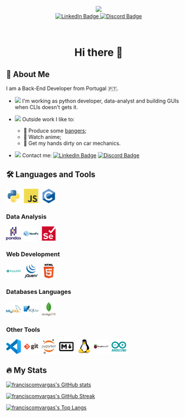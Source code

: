 <!--
**franciscomvargas/franciscomvargas** is a ✨ _special_ ✨ repository because its `README.md` (this file) appears on your GitHub profile.

Here are some ideas to get you started:

- 🔭 I’m currently working on ...
- 🌱 I’m currently learning ...
- 👯 I’m looking to collaborate on ...
- 🤔 I’m looking for help with ...
- 💬 Ask me about ...
- 📫 How to reach me: ...
- 😄 Pronouns: ...
- ⚡ Fun fact: ...
-->

<div id="header" align="center">
  <a href="https://vargasos.netlify.app">
    <img src="https://media.giphy.com/media/1UPW1NESN75dIIuo7C/giphy.gif" width="200"/>
  </a>
</div>

<div id="badges" align="center">
  <a href="https://linkedin.com/in/franciscomvargas/">
      <img src="https://img.shields.io/badge/LinkedIn-blue?style=for-the-badge&logo=linkedin&logoColor=white" alt="LinkedIn Badge"/>
  </a>
  <a href="http://discordapp.com/users/franciscomvargas">
    <img src="https://img.shields.io/badge/Discord-5865f2?style=for-the-badge&logo=discord&logoColor=white" alt="Discord Badge"/>
  </a>
  <br>
  <img src="https://komarev.com/ghpvc/?username=franciscomvargas&style=flat-square&color=orange" alt="" align="center"/>
  <br>
  <br>
</div>

<h1 align="center">Hi there 👋</h1>

<!--
<div align="center">
  <img src="https://media.giphy.com/media/6pUBXVTai18Iw/giphy.gif" width="300"/>
</div>
-->

## 🔭 About Me
I am a Back-End Developer from Portugal 🇵🇹.

* <img src="https://media.giphy.com/media/WUlplcMpOCEmTGBtBW/giphy.gif" width="30"> I'm working as python developer, data-analyst and building GUIs when CLIs doesn't gets it.

* <img src="https://media.giphy.com/media/YaO800uS4DjRNgjQWh/giphy.gif" width="30"/> Outside work I like to:
    * 🎵 Produce some [bangers](https://soundcloud.com/eotxico);
    * 🍥 Watch anime;
    * 🔧 Get my hands dirty on car mechanics.

* <img src="https://media.giphy.com/media/33lDNYEKy15at3Iftv/giphy.gif" width="30"/> Contact me: [![Linkedin Badge](https://img.shields.io/badge/-franciscomvargas-blue?style=flat&logo=Linkedin&logoColor=white)](https://linkedin.com/in/franciscomvargas/) [![Discord Badge](https://img.shields.io/badge/-franciscomvargas-5865f2?style=flat&logo=discord&logoColor=white)](http://discordapp.com/users/franciscomvargas)


## 🛠️ Languages and Tools
<!--Languages-->
<div>
    <img src="https://raw.githubusercontent.com/devicons/devicon/master/icons/python/python-original.svg" title="python" alt="python" width="40" height="40"/>&nbsp;
    <img src="https://raw.githubusercontent.com/devicons/devicon/master/icons/javascript/javascript-original.svg" title="javascript" alt="javascript" width="40" height="40"/>&nbsp;
    <img src="https://raw.githubusercontent.com/devicons/devicon/master/icons/c/c-original.svg" title="c" alt="c" width="40" height="40"/>&nbsp;
</div>

<!--Data-Analysis-->
### Data Analysis
<div>
  <img src="https://raw.githubusercontent.com/devicons/devicon/master/icons/pandas/pandas-original-wordmark.svg" title="pandas" alt="pandas" width="40" height="40"/>&nbsp;
  <img src="https://raw.githubusercontent.com/devicons/devicon/master/icons/numpy/numpy-original-wordmark.svg" title="numpy" alt="numpy" width="40" height="40"/>&nbsp;
  <img src="https://raw.githubusercontent.com/devicons/devicon/master/icons/selenium/selenium-original.svg" title="selenium" alt="selenium" width="40" height="40"/>&nbsp;
</div>

<!--Web-Development-->
### Web Development
<div>
  <img src="https://raw.githubusercontent.com/devicons/devicon/master/icons/fastapi/fastapi-original-wordmark.svg" title="fastapi" alt="fastapi" width="40" height="40"/>&nbsp;
  <img src="https://raw.githubusercontent.com/devicons/devicon/master/icons/jquery/jquery-original-wordmark.svg" title="jquery" alt="jquery" width="40" height="40"/>&nbsp;
  <img src="https://raw.githubusercontent.com/devicons/devicon/master/icons/html5/html5-original-wordmark.svg" title="html5" alt="html5" width="40" height="40"/>&nbsp;
</div>

<!--Databases-Languages-->
### Databases Languages
<div>
  <img src="https://raw.githubusercontent.com/devicons/devicon/master/icons/mysql/mysql-original-wordmark.svg" title="mysql" **alt="mysql" width="40" height="40"/>&nbsp;
  <img src="https://raw.githubusercontent.com/devicons/devicon/master/icons/sqlite/sqlite-original-wordmark.svg" title="sqlite" alt="sqlite" width="40" height="40"/>&nbsp;
  <img src="https://raw.githubusercontent.com/devicons/devicon/master/icons/mongodb/mongodb-original-wordmark.svg" title="mongodb" alt="mongodb" width="40" height="40"/>&nbsp;
</div>

<!--Other-Tools-->
### Other Tools
<div>
  <img src="https://raw.githubusercontent.com/devicons/devicon/master/icons/vscode/vscode-original.svg" title="vscode" **alt="vscode" width="40" height="40"/>&nbsp;
  <img src="https://raw.githubusercontent.com/devicons/devicon/master/icons/git/git-original-wordmark.svg" title="git" **alt="git" width="40" height="40"/>&nbsp;
  <img src="https://raw.githubusercontent.com/devicons/devicon/master/icons/jupyter/jupyter-original-wordmark.svg" title="jupyter" alt="jupyter" width="40" height="40"/>&nbsp;
  <img src="https://raw.githubusercontent.com/devicons/devicon/master/icons/markdown/markdown-original.svg" title="markdown" alt="markdown" width="40" height="40"/>&nbsp;
  <img src="https://raw.githubusercontent.com/devicons/devicon/master/icons/linux/linux-original.svg" title="linux" alt="linux" width="40" height="40"/>&nbsp;
  <img src="https://raw.githubusercontent.com/devicons/devicon/master/icons/raspberrypi/raspberrypi-original-wordmark.svg" title="raspberrypi" alt="raspberrypi" width="40" height="40"/>&nbsp;
  <img src="https://raw.githubusercontent.com/devicons/devicon/master/icons/arduino/arduino-original-wordmark.svg" title="arduino" alt="arduino" width="40" height="40"/>&nbsp;
</div>

## 🔥 My Stats

[![franciscomvargas's GitHub stats](https://github-readme-stats.vercel.app/api?username=franciscomvargas&bg_color=000000)](https://github-readme-stats.vercel.app/api?username=franciscomvargas&bg_color=000000)

[![franciscomvargas's GitHub Streak](http://github-readme-streak-stats.herokuapp.com?user=franciscomvargas&theme=dark&background=000000)](http://github-readme-streak-stats.herokuapp.com?user=franciscomvargas&theme=dark&background=000000)

[![franciscomvargas's Top Langs](https://github-readme-stats.vercel.app/api/top-langs/?username=franciscomvargas&hide=html&layout=compact&bg_color=000000)](https://github-readme-stats.vercel.app/api/top-langs/?username=franciscomvargas&hide=html&layout=compact&bg_color=000000)

